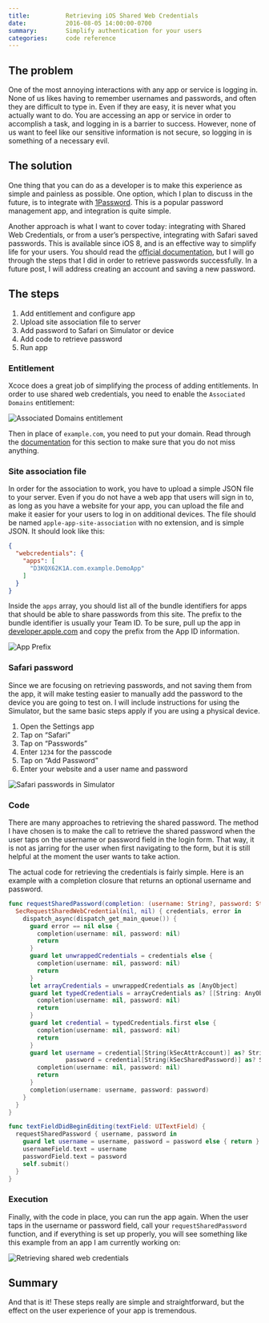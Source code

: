 ```yaml
---
title:          Retrieving iOS Shared Web Credentials
date:           2016-08-05 14:00:00-0700
summary:        Simplify authentication for your users
categories:     code reference
---
```


## The problem
One of the most annoying interactions with any app or service is logging in. None of us likes having to remember usernames and passwords, and often they are difficult to type in. Even if they are easy, it is never what you actually want to do. You are accessing an app or service in order to accomplish a task, and logging in is a barrier to success. However, none of us want to feel like our sensitive information is not secure, so logging in is something of a necessary evil.

## The solution
One thing that you can do as a developer is to make this experience as simple and painless as possible. One option, which I plan to discuss in the future, is to integrate with [1Password](https://1password.com/). This is a popular password management app, and integration is quite simple.

Another approach is what I want to cover today: integrating with Shared Web Credentials, or from a user’s perspective, integrating with Safari saved passwords. This is available since iOS 8, and is an effective way to simplify life for your users. You should read the [official documentation](https://developer.apple.com/library/ios/documentation/Security/Reference/SharedWebCredentialsRef/), but I will go through the steps that I did in order to retrieve passwords successfully. In a future post, I will address creating an account and saving a new password.

## The steps
1. Add entitlement and configure app
1. Upload site association file to server
1. Add password to Safari on Simulator or device
1. Add code to retrieve password
1. Run app


### Entitlement
Xcoce does a great job of simplifying the process of adding entitlements. In order to use shared web credentials, you need to enable the `Associated Domains` entitlement:

![Associated Domains entitlement](/images/posts/associated-domains.png)

Then in place of `example.com`, you need to put your domain. Read through the [documentation](https://developer.apple.com/library/ios/documentation/Security/Reference/SharedWebCredentialsRef/#//apple_ref/doc/uid/TP40014989-CH1-DontLinkElementID_5) for this section to make sure that you do not miss anything.


### Site association file
In order for the association to work, you have to upload a simple JSON file to your server. Even if you do not have a web app that users will sign in to, as long as you have a website for your app, you can upload the file and make it easier for your users to log in on additional devices. The file should be named `apple-app-site-association` with no extension, and is simple JSON. It should look like this:

```json
{
  "webcredentials": {
    "apps": [
      "D3KQX62K1A.com.example.DemoApp"
    ]
  }
}
```

Inside the `apps` array, you should list all of the bundle identifiers for apps that should be able to share passwords from this site. The prefix to the bundle identifier is usually your Team ID. To be sure, pull up the app in [developer.apple.com](https://developer.apple.com/account/ios/identifier/bundle) and copy the prefix from the App ID information.

![App Prefix](/images/posts/app-prefix.png)


### Safari password
Since we are focusing on retrieving passwords, and not saving them from the app, it will make testing easier to manually add the password to the device you are going to test on. I will include instructions for using the Simulator, but the same basic steps apply if you are using a physical device.

1. Open the Settings app
1. Tap on “Safari”
1. Tap on “Passwords”
1. Enter `1234` for the passcode
1. Tap on “Add Password”
1. Enter your website and a user name and password

![Safari passwords in Simulator](/images/posts/safari-passwords.jpg)


### Code
There are many approaches to retrieving the shared password. The method I have chosen is to make the call to retrieve the shared password when the user taps on the username or password field in the login form. That way, it is not as jarring for the user when first navigating to the form, but it is still helpful at the moment the user wants to take action.

The actual code for retrieving the credentials is fairly simple. Here is an example with a completion closure that returns an optional username and password.

```swift
func requestSharedPassword(completion: (username: String?, password: String?) -> ()) {
  SecRequestSharedWebCredential(nil, nil) { credentials, error in
    dispatch_async(dispatch_get_main_queue()) {
      guard error == nil else {
        completion(username: nil, password: nil)
        return
      }
      guard let unwrappedCredentials = credentials else {
        completion(username: nil, password: nil)
        return
      }
      let arrayCredentials = unwrappedCredentials as [AnyObject]
      guard let typedCredentials = arrayCredentials as? [[String: AnyObject]] else {
        completion(username: nil, password: nil)
        return
      }
      guard let credential = typedCredentials.first else {
        completion(username: nil, password: nil)
        return
      }
      guard let username = credential[String(kSecAttrAccount)] as? String,
                password = credential[String(kSecSharedPassword)] as? String else {
        completion(username: nil, password: nil)
        return
      }
      completion(username: username, password: password)
    }
  }
}

func textFieldDidBeginEditing(textField: UITextField) {
  requestSharedPassword { username, password in
    guard let username = username, password = password else { return }
    usernameField.text = username
    passwordField.text = password
    self.submit()
  }
}
```


### Execution
Finally, with the code in place, you can run the app again. When the user taps in the username or password field, call your `requestSharedPassword` function, and if everything is set up properly, you will see something like this example from an app I am currently working on:

![Retrieving shared web credentials](/images/posts/shared-credentials.png)


## Summary
And that is it! These steps really are simple and straightforward, but the effect on the user experience of your app is tremendous.
